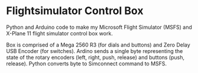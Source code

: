 # Flightsimulator Control Box
Python and Arduino code to make my Microsoft Flight Simulator (MSFS) and X-Plane 11 flight simulator control box work.  

Box is comprised of a Mega 2560 R3 (for dials and buttons) and Zero Delay USB Encoder (for switches).
Ardino sends a single byte representing the state of the rotary encoders (left, right, push, release) and buttons (push, release).
Python converts byte to Simconnect command to MSFS.
